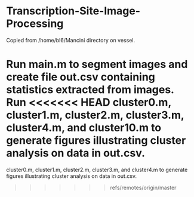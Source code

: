 # Transcription-Site-Image-Processing

Copied from /home/bl6/Mancini directory on vessel.

Run main.m to segment images and create file out.csv containing statistics extracted from images.  Run
<<<<<<< HEAD
cluster0.m, cluster1.m, cluster2.m, cluster3.m, cluster4.m, and cluster10.m to generate figures illustrating cluster analysis on data in out.csv.
=======
cluster0.m, cluster1.m, cluster2.m, cluster3.m, and cluster4.m to generate figures illustrating cluster analysis on data in out.csv.
>>>>>>> refs/remotes/origin/master
